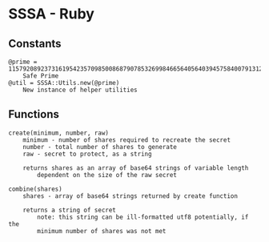 # SSSA - Ruby
## Constants
    @prime = 115792089237316195423570985008687907853269984665640564039457584007913129639747
        Safe Prime
    @util = SSSA::Utils.new(@prime)
        New instance of helper utilities

## Functions
    create(minimum, number, raw)
        minimum - number of shares required to recreate the secret
        number - total number of shares to generate
        raw - secret to protect, as a string

        returns shares as an array of base64 strings of variable length
            dependent on the size of the raw secret

    combine(shares)
        shares - array of base64 strings returned by create function

        returns a string of secret
            note: this string can be ill-formatted utf8 potentially, if the
            minimum number of shares was not met
